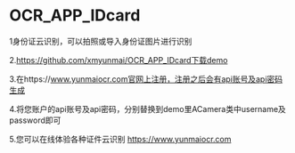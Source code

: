 # OCR_APP_IDcard
1身份证云识别，可以拍照或导入身份证图片进行识别

2.https://github.com/xmyunmai/OCR_APP_IDcard下载demo

3.在https://www.yunmaiocr.com官网上注册，注册之后会有api账号及api密码生成

4.将您账户的api账号及api密码，分别替换到demo里ACamera类中username及password即可

5.您可以在线体验各种证件云识别  https://www.yunmaiocr.com
